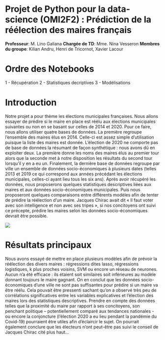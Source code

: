 # Projet de Python pour la data-science (OMI2F2) : Prédiction de la réélection des maires français
**Professeur**: M. Lino Galiana
**Chargée de TD**: Mme. Nina Vesseron
**Membres du groupe**: Kilian Andru, Henri de Tricornot, Xavier Lacour

# Ordre des Notebooks
1 - Récupération
2 - Statistiques decriptives
3 - Modélisations

# Introduction

Notre projet a pour thème les élections municipales françaises. Nous allons essayer de prédire si le maire en place est réélu aux élections municipales suivantes ou non en se basant sur celles de 2014 et 2020. Pour ce faire, nous allons utiliser quatre bases de données.
La première regroupe l’ensemble des maires élus en 2014. Celle-ci est assez simple d’utilisation puisque la liste des maires est donnée. L’élection de 2020 ne comporte pas de base de données la résumant de façon synthétique : nous avons dû en exploiter deux. La première donne les noms des maires élus au premier tour alors que la seconde met à notre disposition les résultats du second tour lorsqu’il y en a eu un. Finalement, la dernière base de données regroupe par ville un ensemble de données socio-économiques à plusieurs dates (telles 2013 et 2019 ce qui correspond aux années précédant les élections municipales, celles-ci ayant lieu tous les six ans). 
Après avoir récupéré les données, nous proposerons quelques statistiques descriptives liées aux maires et aux données socio-économiques municipales. Puis nous proposeront quelques comparaisons entre différents modèles afin de tenter de prédire la réélection d’un maire. Jacques Chirac avait dit « Il faut voter avec son intelligence et non avec ses tripes », si nos concitoyens ont suivi ce précepte, prédire les maires selon les données socio-économiques devrait être possible.

<img src="https://images.rtl.fr/~c/1155v769/rtl/www/1313193-jacques-chirac-le-9-mars-1981.jpg">

# Résultats principaux 

Nous avons essayé de mettre en place plusieurs modèles afin de prévoir la réélection des divers maires : régressions dites lasso, régressions logistiques, k plus proches voisins, SVM ou encore un réseau de neurones. Aucun n’a été efficace : ils étaient soit similaires soit inférieures au modèle donnant toujours le maire gagnant. On en conclut que les données socio-économiques d’une ville ne sont pas suffisantes pour prédire si un maire va être réélu. Cela pouvait être pressenti sachant qu’on a observé très peu de corrélations significatives entre les variables explicatives et l’élection des maires lors des statistiques descriptives. Prendre en compte des données telles que la proximité du maire par rapport à ses concitoyens, son penchant politique – potentiellement comparé aux tendances nationales - ou encore la conjoncture (l’élection 2020 a eu lieu pendant la pandémie du Covid-19) pourraient être utiles afin d’éclaircir le sujet. On pourrait également conclure que les électeurs n’ont peut-être pas suivi le conseil de Jacques Chirac cité plus haut…
